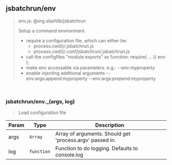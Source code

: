 
<br><a name="module_jsbatchrun/env"></a>

## jsbatchrun/env
> env.js: @org.slashlib/jsbatchrun> >  Setup a command environment.>    - require a configuration file, which can either be:>      - process.cwd()/.jsbatchrun.js>      - process.cwd()/.conf/jsbatchrun/.jsbatchrun.js>    - call the configfiles "module.exports" as function:>      require( ... )( env );>    - make env accessable via parameters. e.g.:>      --env:myproperty>    - enable injecting additional arguments>      --env:args:append:myproperty>      --env:args:prepend:myproperty


<br><a name="module_jsbatchrun/env._"></a>

### jsbatchrun/env.\_(args, log)
> Load configuration file


| Param | Type | Description |
| --- | --- | --- |
| args | <code>Array</code> | Array of arguments. Should get 'process.argv' passed in. |
| log | <code>function</code> | Function to do logging. Defaults to console.log |

